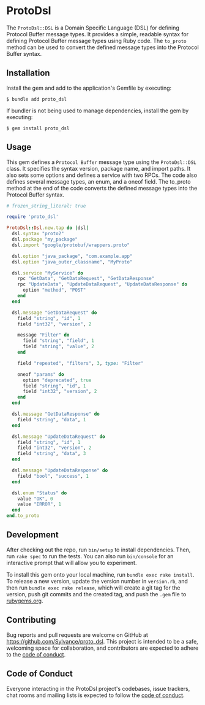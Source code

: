 # ProtoDsl

The `ProtoDsl::DSL` is a Domain Specific Language (DSL) for defining Protocol Buffer message types. It provides a simple, readable syntax for defining Protocol Buffer message types using Ruby code. The `to_proto` method can be used to convert the defined message types into the Protocol Buffer syntax.

## Installation

Install the gem and add to the application's Gemfile by executing:

    $ bundle add proto_dsl

If bundler is not being used to manage dependencies, install the gem by executing:

    $ gem install proto_dsl

## Usage

This gem defines a `Protocol Buffer` message type using the `ProtoDsl::DSL` class. It specifies the syntax version, package name, and import paths. It also sets some options and defines a service with two RPCs. The code also defines several message types, an enum, and a oneof field. The to_proto method at the end of the code converts the defined message types into the Protocol Buffer syntax.

```ruby
# frozen_string_literal: true

require 'proto_dsl'

ProtoDsl::Dsl.new.tap do |dsl|
  dsl.syntax "proto2"
  dsl.package "my_package"
  dsl.import "google/protobuf/wrappers.proto"

  dsl.option "java_package", "com.example.app"
  dsl.option "java_outer_classname", "MyProto"

  dsl.service "MyService" do
    rpc "GetData", "GetDataRequest", "GetDataResponse"
    rpc "UpdateData", "UpdateDataRequest", "UpdateDataResponse" do
      option "method", "POST"
    end
  end

  dsl.message "GetDataRequest" do
    field "string", "id", 1
    field "int32", "version", 2

    message "Filter" do
      field "string", "field", 1
      field "string", "value", 2
    end

    field "repeated", "filters", 3, type: "Filter"

    oneof "params" do
      option "deprecated", true
      field "string", "id", 1
      field "int32", "version", 2
    end
  end

  dsl.message "GetDataResponse" do
    field "string", "data", 1
  end

  dsl.message "UpdateDataRequest" do
    field "string", "id", 1
    field "int32", "version", 2
    field "string", "data", 3
  end

  dsl.message "UpdateDataResponse" do
    field "bool", "success", 1
  end

  dsl.enum "Status" do
    value "OK", 0
    value "ERROR", 1
  end
end.to_proto
```

## Development

After checking out the repo, run `bin/setup` to install dependencies. Then, run `rake spec` to run the tests. You can also run `bin/console` for an interactive prompt that will allow you to experiment.

To install this gem onto your local machine, run `bundle exec rake install`. To release a new version, update the version number in `version.rb`, and then run `bundle exec rake release`, which will create a git tag for the version, push git commits and the created tag, and push the `.gem` file to [rubygems.org](https://rubygems.org).

## Contributing

Bug reports and pull requests are welcome on GitHub at https://github.com/Sylvance/proto_dsl. This project is intended to be a safe, welcoming space for collaboration, and contributors are expected to adhere to the [code of conduct](https://github.com/Sylvance/proto_dsl/blob/main/CODE_OF_CONDUCT.md).

## Code of Conduct

Everyone interacting in the ProtoDsl project's codebases, issue trackers, chat rooms and mailing lists is expected to follow the [code of conduct](https://github.com/Sylvance/proto_dsl/blob/main/CODE_OF_CONDUCT.md).
